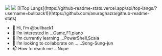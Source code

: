 <img src="https://capsule-render.vercel.app/api?type=waving&color=17569b&height=150&section=header" />
<img src="https://capsule-render.vercel.app/api?type=waving&color=17569b&height=150&section=footer" />
[![Top Langs](https://github-readme-stats.vercel.app/api/top-langs/?username=bullback1)](https://github.com/anuraghazra/github-readme-stats)

- 👋 Hi, I’m @bullback1
- 👀 I’m interested in ...Game,F1,piano
- 🌱 I’m currently learning ...PowerShell,Scala
- 💞️ I’m looking to collaborate on ......Song-Sung-jun
- 📫 How to reach me ...Nope

<!---
bullback1/bullback1 is a ✨ special ✨ repository because its `README.md` (this file) appears on your GitHub profile.
You can click the Preview link to take a look at your changes.
--->
